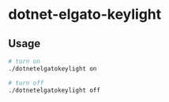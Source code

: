 # dotnet-elgato-keylight

## Usage
```bash
# turn on
./dotnetelgatokeylight on

# turn off
./dotnetelgatokeylight off
```
